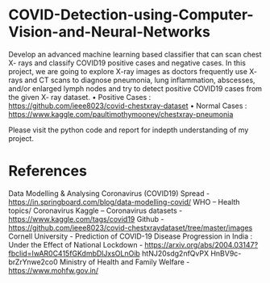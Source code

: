 # COVID-Detection-using-Computer-Vision-and-Neural-Networks

Develop an advanced machine learning based classifier that can scan
chest X- rays and classify COVID19 positive cases and negative cases.
In this project, we are going to explore X-ray images as doctors frequently
use X- rays and CT scans to diagnose pneumonia, lung inflammation,
abscesses, and/or enlarged lymph nodes and try to detect positive COVID19 cases from the given X- ray dataset.
• Positive Cases : https://github.com/ieee8023/covid-chestxray-dataset
• Normal Cases : https://www.kaggle.com/paultimothymooney/chestxray-pneumonia

Please visit the python code and report for indepth understanding of my project.



 # References

Data Modelling & Analysing Coronavirus (COVID19) Spread -
https://in.springboard.com/blog/data-modelling-covid/
WHO – Health topics/ Coronavirus
Kaggle – Coronavirus datasets - https://www.kaggle.com/tags/covid19
Github - https://github.com/ieee8023/covid-chestxraydataset/tree/master/images
Cornell University - Prediction of COVID-19 Disease Progression in India :
Under the Effect of National Lockdown -
https://arxiv.org/abs/2004.03147?fbclid=IwAR0C415fGKdmbDlJxsOLnOib
htNJ20sdg2nfQvPX HnBV9c-brZrYnwe2co0
Ministry of Health and Family Welfare - https://www.mohfw.gov.in/
